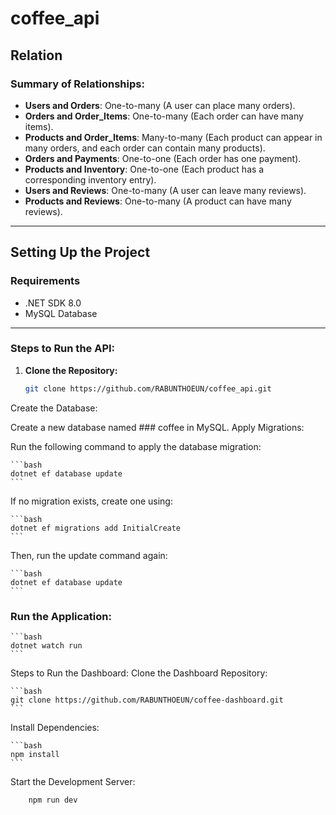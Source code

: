 # coffee_api

## Relation

### Summary of Relationships:
- **Users and Orders**: One-to-many (A user can place many orders).
- **Orders and Order_Items**: One-to-many (Each order can have many items).
- **Products and Order_Items**: Many-to-many (Each product can appear in many orders, and each order can contain many products).
- **Orders and Payments**: One-to-one (Each order has one payment).
- **Products and Inventory**: One-to-one (Each product has a corresponding inventory entry).
- **Users and Reviews**: One-to-many (A user can leave many reviews).
- **Products and Reviews**: One-to-many (A product can have many reviews).

---

## Setting Up the Project

### Requirements
- .NET SDK 8.0
- MySQL Database

---

### Steps to Run the API:

1. **Clone the Repository:**
   ```bash
   git clone https://github.com/RABUNTHOEUN/coffee_api.git
   ```
Create the Database:

Create a new database named ### coffee in MySQL.
Apply Migrations:

Run the following command to apply the database migration:

    ```bash
    dotnet ef database update
    ```
If no migration exists, create one using:

    ```bash
    dotnet ef migrations add InitialCreate
    ```
Then, run the update command again:

    ```bash
    dotnet ef database update
    ```
### Run the Application:


    ```bash
    dotnet watch run
    ```
Steps to Run the Dashboard:
Clone the Dashboard Repository:


    ```bash
    git clone https://github.com/RABUNTHOEUN/coffee-dashboard.git
    ```
Install Dependencies:


    ```bash
    npm install
    ```
Start the Development Server:


```bash
    npm run dev
```

